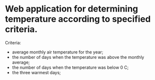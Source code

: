 # Web application for determining temperature according to specified criteria.
Criteria:
- average monthly air temperature for the year;
- the number of days when the temperature was above the monthly average;
- the number of days when the temperature was below 0 C;
- the three warmest days;
